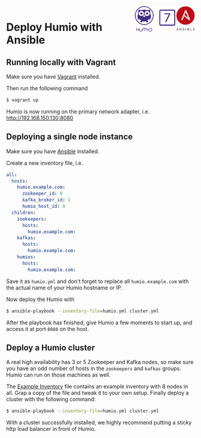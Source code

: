 <img align="right" src="logo.svg" style="width: 160px" />

# Deploy Humio with Ansible

## Running locally with Vagrant

Make sure you have [Vagrant](https://vagrantup.com) installed.

Then run the following command

```bash
$ vagrant up
```

Humio is now running on the primary network adapter, i.e. http://192.168.150.130:8080

## Deploying a single node instance

Make sure you have [Ansible](https://www.ansible.com) installed.

Create a new inventory file, i.e.

```yaml
all:
  hosts:
    humio.example.com:
      zookeeper_id: 0
      kafka_broker_id: 1
      humio_host_id: 0
  children:
    zookeepers:
      hosts:
        humio.example.com:
    kafkas:
      hosts:
        humio.example.com:
    humios:
      hosts:
        humio.example.com:
```

Save it as `humio.yml` and don't forget to replace all `humio.example.com` with the actual name of your Humio hostname or IP.

Now deploy the Humio with

```bash
$ ansible-playbook --inventory-file=humio.yml cluster.yml
```

After the playbook has finished, give Humio a few moments to start up, and access it at port `8080` on the host.

## Deploy a Humio cluster

A real high availability has 3 or 5 Zookeeper and Kafka nodes, so make sure you have an odd number of hosts in the `zookeepers` and `kafkas` groups. Humio can run on those machines as well.

The [Example Inventory](example_inventory.yml) file contains an example inventory with 8 nodes in all. Grap a copy of the file and tweak it to your own setup. Finally deploy a cluster with the following command:

```bash
$ ansible-playbook --inventory-file=humio.yml cluster.yml
```

With a cluster successfully installed, we highly recommend putting a sticky http load balancer in front of Humio.
